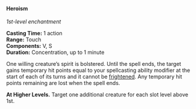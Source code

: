 #### Heroism
<!-- markdownlint-disable link-image-reference-definitions -->
[_metadata_:spell_name]:- "Heroism"
[_metadata_:spell_level]:- "1"
[_metadata_:spell_school]:- "enchantment"
[_metadata_:ritual]:- "false"
[_metadata_:casting_time_amount]:- "1"
[_metadata_:casting_time_unit]:- "action"
[_metadata_:range]:- "Touch"
[_metadata_:target]:- "one willing creature"
[_metadata_:components_verbal]:- "true"
[_metadata_:components_somatic]:- "true"
[_metadata_:components_material]:- "false"
[_metadata_:duration]:- "1 minute"
[_metadata_:concentration]:- "true"
[_metadata_:compared_to_wotc_srd_5.1]:- "mechanics_same_wording_different"
[_metadata_:compared_to_a5e_srd]:- "mechanics_same_wording_different"
<!-- markdownlint-disable-next-line no-emphasis-as-heading -->
_1st-level enchantment_

**Casting Time:** 1 action \
**Range:** Touch \
**Components:** V, S \
**Duration:** Concentration, up to 1 minute

One willing creature’s spirit is bolstered.
Until the spell ends, the target gains temporary hit points equal to your spellcasting ability modifier at the start of each of its turns and it cannot be [frightened](#Conditions_frightened).
Any temporary hit points remaining are lost when the spell ends.

**At Higher Levels.**
Target one additional creature for each slot level above 1st.
